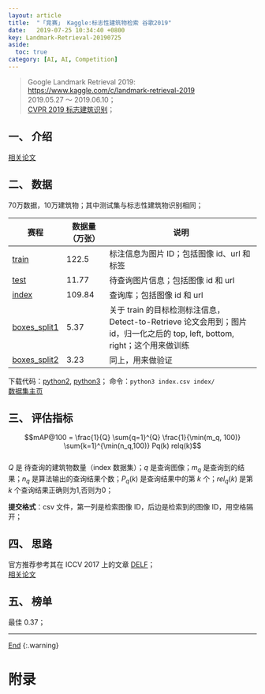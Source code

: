 ```yaml
---
layout: article
title:  "「竞赛」 Kaggle:标志性建筑物检索 谷歌2019"
date:   2019-07-25 10:34:40 +0800
key: Landmark-Retrieval-20190725
aside:
  toc: true
category: [AI, AI, Competition]
---
```

<span id='head'></span>
>Google Landmark Retrieval 2019: <https://www.kaggle.com/c/landmark-retrieval-2019>    
2019.05.27 ～ 2019.06.10；      
[CVPR 2019 标志建筑识别](https://landmarksworkshop.github.io/CVPRW2019/)；   

<!--more-->


## 一、 介绍
[相关论文](/ai/cv/retrival/2019/05/22/foundation.html)       

## 二、 数据
70万数据，10万建筑物；其中测试集与标志性建筑物识别相同；      

| 赛程 | 数据量（万张）  | 说明 |   
| --- | --- | --- |
| [train](https://www.kaggle.com/google/google-landmarks-dataset/downloads/train.csv/99) | 122.5 | 标注信息为图片 ID；包括图像 id、url 和 标签 |
| [test](https://www.kaggle.com/google/google-landmarks-dataset/downloads/test.csv/99) | 11.77 | 待查询图片信息；包括图像 id 和 url |  
| [index](https://www.kaggle.com/google/google-landmarks-dataset/downloads/index.csv/99) | 109.84 | 查询库；包括图像 id 和 url |  
| [boxes_split1](https://www.kaggle.com/google/google-landmarks-dataset/downloads/boxes_split1.csv/99) | 5.37 | 关于 train 的目标检测标注信息，Detect-to-Retrieve 论文会用到；图片id，归一化之后的 top, left, bottom, right；这个用来做训练 |
| [boxes_split2](https://www.kaggle.com/google/google-landmarks-dataset/downloads/boxes_split2.csv/99) | 3.23 | 同上，用来做验证 |  

下载代码：[python2](https://www.kaggle.com/tobwey/landmark-retrieval-challenge-image-downloader), [python3](https://github.com/smartadpole/script/blob/master/google-landmark-retrieval-challenge-2019-image-downloader.py)； 命令：`python3 index.csv index/`      
[数据集主页](https://www.kaggle.com/google/google-landmarks-dataset#test.csv)     

## 三、 评估指标
$$mAP@100 = \frac{1}{Q} \sum{q=1}^{Q} \frac{1}{\min(m_q, 100)} \sum{k=1}^{\min(n_q,100)} Pq(k) relq(k)$$   
$Q$ 是 待查询的建筑物数量（index 数据集）；$q$ 是查询图像；$m_q$ 是查询到的结果；$n_q$ 是算法输出的查询结果个数；$P_q(k)$ 是查询结果中的第 $k$ 个；$rel_q(k)$ 是第 $k$ 个查询结果正确则为1,否则为0；   

**提交格式**：csv 文件，第一列是检索图像 ID，后边是检索到的图像 ID，用空格隔开；     

## 四、 思路    
官方推荐参考其在 ICCV 2017 上的文章 [DELF](https://arxiv.org/abs/1612.06321)；    
[相关论文](/ai/cv/retrival/2019/05/22/foundation.html)    

## 五、 榜单
最佳 0.37；    



-------------------  
[End](#head)
{:.warning}  


# 附录
